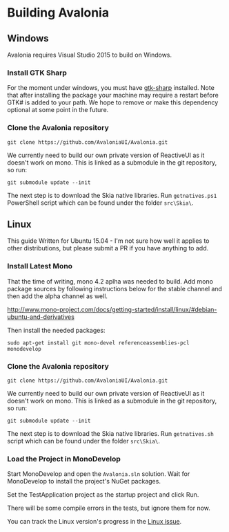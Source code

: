 # Building Avalonia 

## Windows

Avalonia requires Visual Studio 2015 to build on Windows.

### Install GTK Sharp

For the moment under windows, you must have [gtk-sharp](http://www.mono-project.com/download/#download-win) installed. Note that after installing the package your machine may require a restart before GTK# is added to your path. We hope to remove or make this dependency optional at some point in the future.

### Clone the Avalonia repository

    git clone https://github.com/AvaloniaUI/Avalonia.git

We currently need to build our own private version of ReactiveUI as it doesn't work on mono. This
is linked as a submodule in the git repository, so run:

    git submodule update --init
    
The next step is to download the Skia native libraries. Run ```getnatives.ps1``` PowerShell script which can be found under the folder ```src\Skia\```.

## Linux

This guide Written for Ubuntu 15.04 - I'm not sure how well it applies to other distributions, but
please submit a PR if you have anything to add.

### Install Latest Mono

That the time of writing, mono 4.2 aplha was needed to build. Add mono package sources by following
instructions below for the stable channel and then add the alpha channel as well.

http://www.mono-project.com/docs/getting-started/install/linux/#debian-ubuntu-and-derivatives

Then install the needed packages:

    sudo apt-get install git mono-devel referenceassemblies-pcl monodevelop

### Clone the Avalonia repository

    git clone https://github.com/AvaloniaUI/Avalonia.git

We currently need to build our own private version of ReactiveUI as it doesn't work on mono. This
is linked as a submodule in the git repository, so run:

    git submodule update --init
    
The next step is to download the Skia native libraries. Run ```getnatives.sh``` script which can be found under the folder ```src\Skia\```.
   
### Load the Project in MonoDevelop

Start MonoDevelop and open the `Avalonia.sln` solution. Wait for MonoDevelop to install the
project's NuGet packages.

Set the TestApplication project as the startup project and click Run.

There will be some compile errors in the tests, but ignore them for now. 

You can track the Linux version's progress in the [Linux issue](https://github.com/AvaloniaUI/Avalonia/issues/78).

